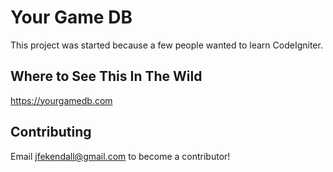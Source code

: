 # Your Game DB

This project was started because a few people wanted to learn CodeIgniter.

## Where to See This In The Wild
https://yourgamedb.com

## Contributing
Email jfekendall@gmail.com to become a contributor!
